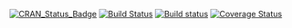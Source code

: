 [![CRAN_Status_Badge](http://www.r-pkg.org/badges/version/bigtabulate)](http://cran.r-project.org/package=bigtabulate)
[![Build Status](https://travis-ci.org/kaneplusplus/bigtabulate.png)](https://travis-ci.org/kaneplusplus/bigtabulate)
[![Build status](https://ci.appveyor.com/api/projects/status/2fo3pkfvk4na4g58?svg=true)](https://ci.appveyor.com/project/kaneplusplus/bigtabulate)
[![Coverage Status](https://coveralls.io/repos/kaneplusplus/bigtabulate/badge.svg)](https://coveralls.io/r/kaneplusplus/bigtabulate)
